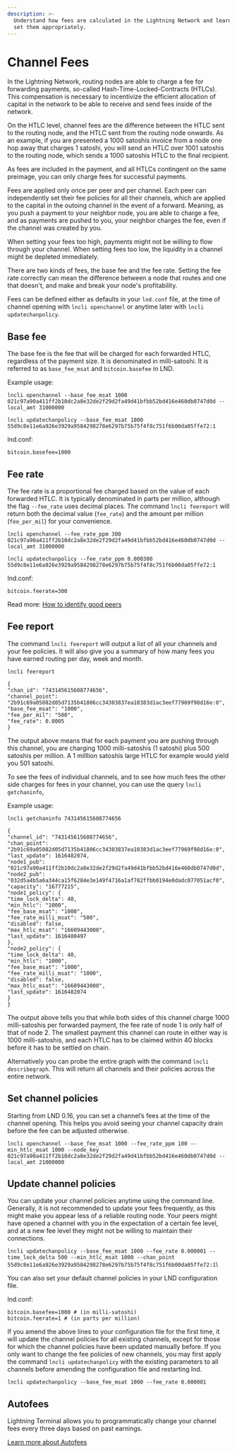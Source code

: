 ```yaml
---
description: >-
  Understand how fees are calculated in the Lightning Network and learn how to
  set them appropriately.
---
```


# Channel Fees

In the Lightning Network, routing nodes are able to charge a fee for forwarding payments, so-called Hash-Time-Locked-Contracts (HTLCs). This compensation is necessary to incentivize the efficient allocation of capital in the network to be able to receive and send fees inside of the network.

On the HTLC level, channel fees are the difference between the HTLC sent to the routing node, and the HTLC sent from the routing node onwards. As an example, if you are presented a 1000 satoshis invoice from a node one hop away that charges 1 satoshi, you will send an HTLC over 1001 satoshis to the routing node, which sends a 1000 satoshis HTLC to the final recipient.

As fees are included in the payment, and all HTLCs contingent on the same preimage, you can only charge fees for successful payments.

Fees are applied only once per peer and per channel. Each peer can independently set their fee policies for all their channels, which are applied to the capital in the outoing channel in the event of a forward. Meaning, as you push a payment to your neighbor node, you are able to charge a fee, and as payments are pushed to you, your neighbor charges the fee, even if the channel was created by you.

When setting your fees too high, payments might not be willing to flow through your channel. When setting fees too low, the liquidity in a channel might be depleted immediately.

There are two kinds of fees, the base fee and the fee rate. Setting the fee rate correctly can mean the difference between a node that routes and one that doesn't, and make and break your node's profitability.

Fees can be defined either as defaults in your `lnd.conf` file, at the time of channel opening with `lncli openchannel` or anytime later with `lncli updatechanpolicy`.

## Base fee

The base fee is the fee that will be charged for each forwarded HTLC, regardless of the payment size. It is denominated in milli-satoshi. It is referred to as `base_fee_msat` and `bitcoin.basefee` in LND.

Example usage:

`lncli openchannel --base_fee_msat 1000 021c97a90a411ff2b10dc2a8e32de2f29d2fa49d41bfbb52bd416e460db0747d0d --local_amt 31000000`

`lncli updatechanpolicy --base_fee_msat 1000 55d9c8e11e6a926e3929a9584298278e6297b75b75f4f8c751f6b00da05ffe72:1`

lnd.conf:

`bitcoin.basefee=1000`

## Fee rate

The fee rate is a proportional fee charged based on the value of each forwarded HTLC. It is typically denominated in parts per million, although the flag `--fee_rate` uses decimal places. The command `lncli feereport` will return both the decimal value (`fee_rate`) and the amount per million (`fee_per_mil`) for your convenience.

`lncli openchannel --fee_rate_ppm 300 021c97a90a411ff2b10dc2a8e32de2f29d2fa49d41bfbb52bd416e460db0747d0d --local_amt 31000000`

`lncli updatechanpolicy --fee_rate_ppm 0.000300 55d9c8e11e6a926e3929a9584298278e6297b75b75f4f8c751f6b00da05ffe72:1`

lnd.conf:

`bitcoin.feerate=300`

Read more: [How to identify good peers](../../the-lightning-network/the-gossip-network/identify-good-peers.md)

## Fee report <a href="#docs-internal-guid-95e1a19b-7fff-a79e-ea52-a3f2c8791a5f" id="docs-internal-guid-95e1a19b-7fff-a79e-ea52-a3f2c8791a5f"></a>

The command `lncli feereport` will output a list of all your channels and your fee policies. It will also give you a summary of how many fees you have earned routing per day, week and month.

`lncli feereport`

&#x20;       `{`\
&#x20;           `"chan_id": "743145615608774656",`\
&#x20;           `"channel_point": "2b91c69a05082d05d7135b41806cc34303837ea10383d1ac3eef77969f98d16e:0",`\
&#x20;           `"base_fee_msat": "1000",`\
&#x20;           `"fee_per_mil": "500",`\
&#x20;           `"fee_rate": 0.0005`\
&#x20;       `}`

The output above means that for each payment you are pushing through this channel, you are charging 1000 milli-satoshis (1 satoshi) plus 500 satoshis per million. A 1 milllion satoshis large HTLC for example would yield you 501 satoshi.

To see the fees of individual channels, and to see how much fees the other side charges for fees in your channel, you can use the query `lncli getchaninfo`,&#x20;

Example usage:

`lncli getchaninfo 743145615608774656`

`{`\
&#x20;   `"channel_id": "743145615608774656",`\
&#x20;   `"chan_point": "2b91c69a05082d05d7135b41806cc34303837ea10383d1ac3eef77969f98d16e:0",`\
&#x20;   `"last_update": 1616482074,`\
&#x20;   `"node1_pub": "021c97a90a411ff2b10dc2a8e32de2f29d2fa49d41bfbb52bd416e460db0747d0d",`\
&#x20;   `"node2_pub": "032d5a4b5a6a344ca15f6284e3e149f4716a1af782ffbb0194e0dadc077051acf0",`\
&#x20;   `"capacity": "16777215",`\
&#x20;   `"node1_policy": {`\
&#x20;       `"time_lock_delta": 40,`\
&#x20;       `"min_htlc": "1000",`\
&#x20;       `"fee_base_msat": "1000",`\
&#x20;       `"fee_rate_milli_msat": "500",`\
&#x20;       `"disabled": false,`\
&#x20;       `"max_htlc_msat": "16609443000",`\
&#x20;       `"last_update": 1616480497`\
&#x20;   `},`\
&#x20; `"node2_policy": {`\
&#x20;       `"time_lock_delta": 40,`\
&#x20;       `"min_htlc": "1000",`\
&#x20;       `"fee_base_msat": "1000",`\
&#x20;       `"fee_rate_milli_msat": "1000",`\
&#x20;       `"disabled": false,`\
&#x20;       `"max_htlc_msat": "16609443000",`\
&#x20;       `"last_update": 1616482074`\
&#x20;   `}`\
`}`

The output above tells you that while both sides of this channel charge 1000 milli-satoshis per forwarded payment, the fee rate of node 1 is only half of that of node 2. The smallest payment this channel can route in either way is 1000 milli-satoshis, and each HTLC has to be claimed within 40 blocks before it has to be settled on chain.

Alternatively you can probe the entire graph with the command `lncli describegraph`. This will return all channels and their policies across the entire network.

## Set channel policies <a href="#docs-internal-guid-d3266f42-7fff-ae19-59a6-27c12edb78ea" id="docs-internal-guid-d3266f42-7fff-ae19-59a6-27c12edb78ea"></a>

Starting from LND 0.16, you can set a channel’s fees at the time of the channel opening. This helps you avoid seeing your channel capacity drain before the fee can be adjusted otherwise.

`lncli openchannel --base_fee_msat 1000 --fee_rate_ppm 100 --min_htlc_msat 1000 --node_key 021c97a90a411ff2b10dc2a8e32de2f29d2fa49d41bfbb52bd416e460db0747d0d --local_amt 21000000`

## Update channel policies

You can update your channel policies anytime using the command line. Generally, it is not recommended to update your fees frequently, as this might make you appear less of a reliable routing node. Your peers might have opened a channel with you in the expectation of a certain fee level, and at a new fee level they might not be willing to maintain their connections.

`lncli updatechanpolicy --base_fee_msat 1000 --fee_rate 0.000001 --time_lock_delta 500 --min_htlc_msat 1000 --chan_point 55d9c8e11e6a926e3929a9584298278e6297b75b75f4f8c751f6b00da05ffe72:1`\


You can also set your default channel policies in your LND configuration file.

lnd.conf:

`bitcoin.basefee=1000 # (in milli-satoshi)`\
`bitcoin.feerate=1 # (in parts per million)`

If you amend the above lines to your configuration file for the first time, it will update the channel policies for all existing channels, except for those for which the channel policies have been updated manually before. If you only want to change the fee policies of new channels, you may first apply the command `lncli updatechanpolicy` with the existing parameters to all channels before amending the configuration file and restarting lnd.

`lncli updatechanpolicy --base_fee_msat 1000 --fee_rate 0.000001`

## Autofees

Lightning Terminal allows you to programmatically change your channel fees every three days based on past earnings.

[Learn more about Autofees](../lightning-terminal/autofees.md)
